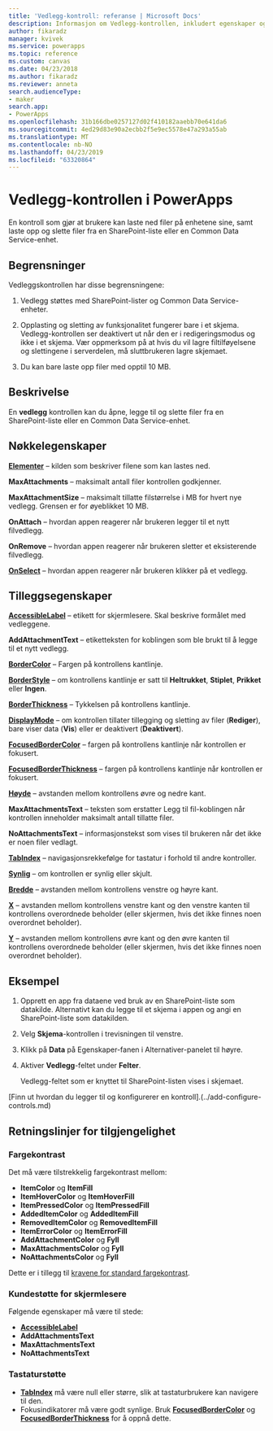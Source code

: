 ```yaml
---
title: 'Vedlegg-kontroll: referanse | Microsoft Docs'
description: Informasjon om Vedlegg-kontrollen, inkludert egenskaper og eksempler
author: fikaradz
manager: kvivek
ms.service: powerapps
ms.topic: reference
ms.custom: canvas
ms.date: 04/23/2018
ms.author: fikaradz
ms.reviewer: anneta
search.audienceType:
- maker
search.app:
- PowerApps
ms.openlocfilehash: 31b166dbe0257127d02f410182aaebb70e641da6
ms.sourcegitcommit: 4ed29d83e90a2ecbb2f5e9ec5578e47a293a55ab
ms.translationtype: MT
ms.contentlocale: nb-NO
ms.lasthandoff: 04/23/2019
ms.locfileid: "63320864"
---
```

# <a name="attachments-control-in-powerapps"></a>Vedlegg-kontrollen i PowerApps
En kontroll som gjør at brukere kan laste ned filer på enhetene sine, samt laste opp og slette filer fra en SharePoint-liste eller en Common Data Service-enhet.

## <a name="limitations"></a>Begrensninger
Vedleggskontrollen har disse begrensningene:
1. Vedlegg støttes med SharePoint-lister og Common Data Service-enheter.

1. Opplasting og sletting av funksjonalitet fungerer bare i et skjema.  Vedlegg-kontrollen ser deaktivert ut når den er i redigeringsmodus og ikke i et skjema. Vær oppmerksom på at hvis du vil lagre filtilføyelsene og slettingene i serverdelen, må sluttbrukeren lagre skjemaet.

1. Du kan bare laste opp filer med opptil 10 MB.  

## <a name="description"></a>Beskrivelse
En **vedlegg** kontrollen kan du åpne, legge til og slette filer fra en SharePoint-liste eller en Common Data Service-enhet.

## <a name="key-properties"></a>Nøkkelegenskaper
**[Elementer](properties-core.md)** – kilden som beskriver filene som kan lastes ned.

**MaxAttachments** – maksimalt antall filer kontrollen godkjenner.

**MaxAttachmentSize** – maksimalt tillatte filstørrelse i MB for hvert nye vedlegg.  Grensen er for øyeblikket 10 MB.

**OnAttach** – hvordan appen reagerer når brukeren legger til et nytt filvedlegg.

**OnRemove** – hvordan appen reagerer når brukeren sletter et eksisterende filvedlegg.

**[OnSelect](properties-core.md)** – hvordan appen reagerer når brukeren klikker på et vedlegg.

## <a name="additional-properties"></a>Tilleggsegenskaper
**[AccessibleLabel](properties-accessibility.md)** – etikett for skjermlesere. Skal beskrive formålet med vedleggene.

**AddAttachmentText** – etiketteksten for koblingen som ble brukt til å legge til et nytt vedlegg.

**[BorderColor](properties-color-border.md)** – Fargen på kontrollens kantlinje.

**[BorderStyle](properties-color-border.md)** – om kontrollens kantlinje er satt til **Heltrukket**, **Stiplet**, **Prikket** eller **Ingen**.

**[BorderThickness](properties-color-border.md)** – Tykkelsen på kontrollens kantlinje.

**[DisplayMode](properties-core.md)** – om kontrollen tillater tillegging og sletting av filer (**Rediger**), bare viser data (**Vis**) eller er deaktivert (**Deaktivert**).

**[FocusedBorderColor](properties-color-border.md)** – fargen på kontrollens kantlinje når kontrollen er fokusert.

**[FocusedBorderThickness](properties-color-border.md)** – fargen på kontrollens kantlinje når kontrollen er fokusert.

**[Høyde](properties-size-location.md)** – avstanden mellom kontrollens øvre og nedre kant.

**MaxAttachmentsText** – teksten som erstatter Legg til fil-koblingen når kontrollen inneholder maksimalt antall tillatte filer.

**NoAttachmentsText** – informasjonstekst som vises til brukeren når det ikke er noen filer vedlagt.

**[TabIndex](properties-accessibility.md)** – navigasjonsrekkefølge for tastatur i forhold til andre kontroller.

**[Synlig](properties-core.md)** – om kontrollen er synlig eller skjult.

**[Bredde](properties-size-location.md)** – avstanden mellom kontrollens venstre og høyre kant.

**[X](properties-size-location.md)** – avstanden mellom kontrollens venstre kant og den venstre kanten til kontrollens overordnede beholder (eller skjermen, hvis det ikke finnes noen overordnet beholder).

**[Y](properties-size-location.md)** – avstanden mellom kontrollens øvre kant og den øvre kanten til kontrollens overordnede beholder (eller skjermen, hvis det ikke finnes noen overordnet beholder).


## <a name="example"></a>Eksempel
1. Opprett en app fra dataene ved bruk av en SharePoint-liste som datakilde. Alternativt kan du legge til et skjema i appen og angi en SharePoint-liste som datakilden.

2. Velg **Skjema**-kontrollen i trevisningen til venstre.

3. Klikk på **Data** på Egenskaper-fanen i Alternativer-panelet til høyre.

4. Aktiver **Vedlegg**-feltet under **Felter**.

    Vedlegg-feltet som er knyttet til SharePoint-listen vises i skjemaet.

[Finn ut hvordan du legger til og konfigurerer en kontroll].(../add-configure-controls.md)


## <a name="accessibility-guidelines"></a>Retningslinjer for tilgjengelighet
### <a name="color-contrast"></a>Fargekontrast
Det må være tilstrekkelig fargekontrast mellom:
* **ItemColor** og **ItemFill**
* **ItemHoverColor** og **ItemHoverFill**
* **ItemPressedColor** og **ItemPressedFill**
* **AddedItemColor** og **AddedItemFill**
* **RemovedItemColor** og **RemovedItemFill**
* **ItemErrorColor** og **ItemErrorFill**
* **AddAttachmentColor** og **Fyll**
* **MaxAttachmentsColor** og **Fyll**
* **NoAttachmentsColor** og **Fyll**

Dette er i tillegg til [kravene for standard fargekontrast](../accessible-apps-color.md).

### <a name="screen-reader-support"></a>Kundestøtte for skjermlesere
Følgende egenskaper må være til stede:
* **[AccessibleLabel](properties-accessibility.md)**
* **AddAttachmentsText**
* **MaxAttachmentsText**
* **NoAttachmentsText**

### <a name="keyboard-support"></a>Tastaturstøtte
* **[TabIndex](properties-accessibility.md)** må være null eller større, slik at tastaturbrukere kan navigere til den.
* Fokusindikatorer må være godt synlige. Bruk **[FocusedBorderColor](properties-color-border.md)** og **[FocusedBorderThickness](properties-color-border.md)** for å oppnå dette.
